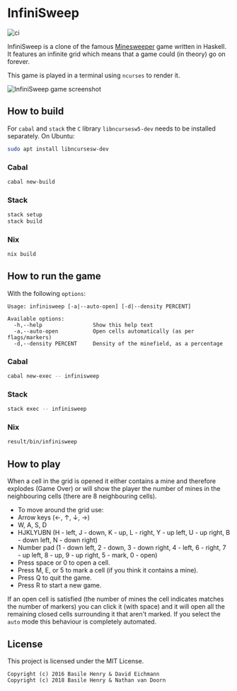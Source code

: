 # InfiniSweep

![ci](https://github.com/basile-henry/infinisweep/actions/workflows/ci.yml/badge.svg)

InfiniSweep is a clone of the famous [Minesweeper](https://en.wikipedia.org/wiki/Minesweeper_%28video_game%29) game written in Haskell. It features an infinite grid which means that a game could (in theory) go on forever.

This game is played in a terminal using `ncurses` to render it.

![InfiniSweep game screenshot](screenshot.png)

## How to build

For `cabal` and `stack` the `C` library `libncursesw5-dev` needs to be installed
separately. On Ubuntu:

```sh
sudo apt install libncursesw-dev
```

### Cabal

```sh
cabal new-build
```

### Stack

```sh
stack setup
stack build
```

### Nix

```sh
nix build 
```

## How to run the game

With the following `options`:

```
Usage: infinisweep [-a|--auto-open] [-d|--density PERCENT]

Available options:
  -h,--help                Show this help text
  -a,--auto-open           Open cells automatically (as per flags/markers)
  -d,--density PERCENT     Density of the minefield, as a percentage
```

### Cabal
```sh
cabal new-exec -- infinisweep
```

### Stack

```sh
stack exec -- infinisweep
```

### Nix

```sh
result/bin/infinisweep 
```

## How to play

When a cell in the grid is opened it either contains a mine and therefore explodes (Game Over) or will show the player the number of mines in the neighbouring cells (there are 8 neighbouring cells).

- To move around the grid use:
 - Arrow keys (←, ↑, ↓, →)
 - W, A, S, D
 - HJKLYUBN (H - left, J - down, K - up, L - right, Y - up left, U - up right, B - down left, N - down right)
 - Number pad (1 - down left, 2 - down, 3 - down right, 4 - left, 6 - right, 7 - up left, 8 - up, 9 - up right, 5 - mark, 0 - open)
- Press space or 0 to open a cell.
- Press M, E, or 5 to mark a cell (if you think it contains a mine).
- Press Q to quit the game.
- Press R to start a new game.

If an open cell is satisfied (the number of mines the cell indicates matches the number of markers) you can click it (with space) and it will open all the remaining closed cells surrounding it that aren't marked. If you select the `auto` mode this behaviour is completely automated.

## License

This project is licensed under the MIT License.

```
Copyright (c) 2016 Basile Henry & David Eichmann
Copyright (c) 2018 Basile Henry & Nathan van Doorn
```
